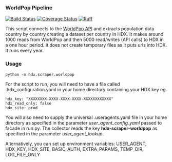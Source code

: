 ### WorldPop Pipeline
[![Build Status](https://github.com/OCHA-DAP/hdx-scraper-worldpop/actions/workflows/run-python-tests.yaml/badge.svg)](https://github.com/OCHA-DAP/hdx-scraper-worldpop/actions/workflows/run-python-tests.yaml)
[![Coverage Status](https://coveralls.io/repos/github/OCHA-DAP/hdx-scraper-worldpop/badge.svg?branch=main&ts=1)](https://coveralls.io/github/OCHA-DAP/hdx-scraper-worldpop?branch=main)
[![Ruff](https://img.shields.io/endpoint?url=https://raw.githubusercontent.com/astral-sh/ruff/main/assets/badge/v2.json)](https://github.com/astral-sh/ruff)

This script connects to the [WorldPop API](http://www.worldpop.org/) and extracts population data country by country creating a dataset per country in HDX. It makes around 1000 reads from WorldPop and then 5000 read/writes (API calls) to HDX in a one hour period. It does not create temporary files as it puts urls into HDX. It runs every year.


### Usage

    python -m hdx.scraper.worldpop

For the script to run, you will need to have a file called .hdx_configuration.yaml in your home directory containing your HDX key eg.

    hdx_key: "XXXXXXXX-XXXX-XXXX-XXXX-XXXXXXXXXXXX"
    hdx_read_only: false
    hdx_site: prod

You will also need to supply the universal .useragents.yaml file in your home directory as specified in the parameter *user_agent_config_yaml* passed to facade in run.py. The collector reads the key **hdx-scraper-worldpop** as specified in the parameter *user_agent_lookup*.

Alternatively, you can set up environment variables: USER_AGENT, HDX_KEY, HDX_SITE, BASIC_AUTH, EXTRA_PARAMS, TEMP_DIR, LOG_FILE_ONLY
